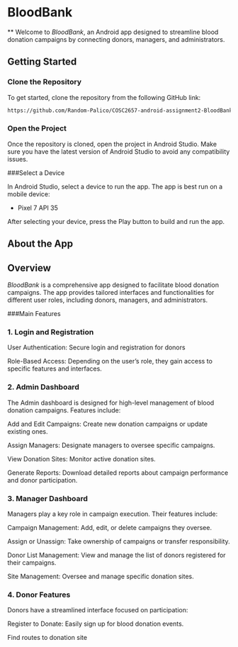 # BloodBank

** Welcome to *BloodBank*, an Android app designed to streamline blood donation campaigns by connecting donors, managers, and administrators. 

## Getting Started

### Clone the Repository

To get started, clone the repository from the following GitHub link:

```markdown
https://github.com/Random-Palico/COSC2657-android-assignment2-BloodBank.git
```

### Open the Project
Once the repository is cloned, open the project in Android Studio. Make sure you have the latest version of Android Studio to avoid any compatibility issues.

###Select a Device

In Android Studio, select a device to run the app. The app is best run on a mobile device:

 - Pixel 7 API 35

After selecting your device, press the Play button to build and run the app.

## About the App

## Overview

*BloodBank* is a comprehensive app designed to facilitate blood donation campaigns. The app provides tailored interfaces and functionalities for different user roles, including donors, managers, and administrators. 

###Main Features

### 1. Login and Registration

User Authentication: Secure login and registration for donors

Role-Based Access: Depending on the user’s role, they gain access to specific features and interfaces.

### 2. Admin Dashboard

The Admin dashboard is designed for high-level management of blood donation campaigns. Features include:

Add and Edit Campaigns: Create new donation campaigns or update existing ones.

Assign Managers: Designate managers to oversee specific campaigns.

View Donation Sites: Monitor active donation sites.

Generate Reports: Download detailed reports about campaign performance and donor participation.

### 3. Manager Dashboard

Managers play a key role in campaign execution. Their features include:

Campaign Management: Add, edit, or delete campaigns they oversee.

Assign or Unassign: Take ownership of campaigns or transfer responsibility.

Donor List Management: View and manage the list of donors registered for their campaigns.

Site Management: Oversee and manage specific donation sites.

### 4. Donor Features

Donors have a streamlined interface focused on participation:

Register to Donate: Easily sign up for blood donation events.

Find routes to donation site

